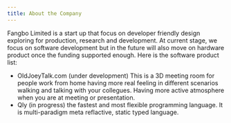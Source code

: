 ```yaml
---
title: About the Company
---
```

Fangbo Limited is a start up that focus on developer friendly design exploring  for production, research and development.
At current stage, we focus on software development but in the future will also move on hardware product once the funding supported enough.
Here is the software product list:
 - OldJoeyTalk.com (under development)
    This is a 3D meeting room for people work from home having more real feeling in different scenarios walking and talking with your collegues. Having more active atmosphere when you are at meeting or presentation.
 - Qly (in progress)
    the fastest and most flexible programming language. It is multi-paradigm meta reflactive, static typed language.